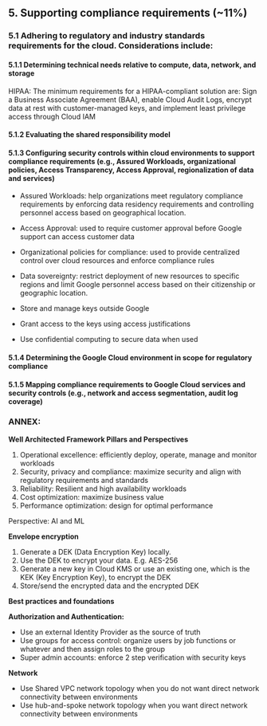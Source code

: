 ## **5. Supporting compliance requirements (~11%)**
### **5.1 Adhering to regulatory and industry standards requirements for the cloud. Considerations include:**
####  **5.1.1 Determining technical needs relative to compute, data, network, and storage**
HIPAA: The minimum requirements for a HIPAA-compliant solution are: Sign a Business Associate Agreement (BAA), enable Cloud Audit Logs, encrypt data at rest with customer-managed keys, and implement least privilege access through Cloud IAM
#### **5.1.2 Evaluating the shared responsibility model**
#### **5.1.3 Configuring security controls within cloud environments to support compliance requirements (e.g., Assured Workloads, organizational policies, Access Transparency, Access Approval, regionalization of data and services)**

-   Assured Workloads: help organizations meet regulatory compliance requirements by enforcing data residency requirements and controlling personnel access based on geographical location.
-   Access Approval: used to require customer approval before Google support can access customer data
-   Organizational policies for compliance: used to provide centralized control over cloud resources and enforce compliance rules
-   Data sovereignty: restrict deployment of new resources to specific regions and limit Google personnel access based on their citizenship or geographic location.

-   Store and manage keys outside Google
-   Grant access to the keys using access justifications
-   Use confidential computing to secure data when used
#### **5.1.4 Determining the Google Cloud environment in scope for regulatory compliance**
#### **5.1.5 Mapping compliance requirements to Google Cloud services and security controls (e.g., network and access segmentation, audit log coverage)**

### **ANNEX:**

**Well Architected Framework Pillars and Perspectives**

1.  Operational excellence: efficiently deploy, operate, manage and monitor workloads
2.  Security, privacy and compliance: maximize security and align with regulatory requirements and standards
3.  Reliability: Resilient and high availability workloads
4.  Cost optimization: maximize business value
5.  Performance optimization: design for optimal performance

Perspective: AI and ML

**Envelope encryption**
1.  Generate a DEK (Data Encryption Key) locally.
2.  Use the DEK to encrypt your data. E.g. AES-256
3.  Generate a new key in Cloud KMS or use an existing one, which is the KEK (Key Encryption Key), to encrypt the DEK
4.  Store/send the encrypted data and the encrypted DEK

**Best practices and foundations**

**Authorization and Authentication:**

-   Use an external Identity Provider as the source of truth
-   Use groups for access control: organize users by job functions or whatever and then assign roles to the group
-   Super admin accounts: enforce 2 step verification with security keys

**Network**
-   Use Shared VPC network topology when you do not want direct network connectivity between environments
-   Use hub-and-spoke network topology when you want direct network connectivity between environments
